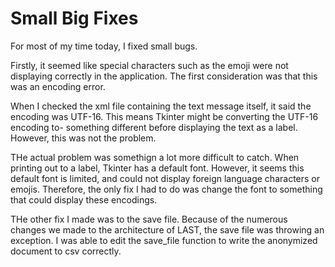 Small Big Fixes
===============

For most of my time today, I fixed small bugs.

Firstly, it seemed like special characters such as the emoji were not displaying correctly in the application. The first consideration was that this was an encoding error.

When I checked the xml file containing the text message itself, it said the encoding was UTF-16. This means Tkinter might be converting the UTF-16 encoding to- something different before displaying the text as a label. However, this was not the problem. 

THe actual problem was somethign  a lot more difficult to catch. When printing out to a label, Tkinter has a default font. However, it seems this default font is limited, and could not display foreign language characters or emojis. Therefore, the only fix I had to do was change the font to something that could display these encodings.

THe other fix I made was to the save file. Because of the numerous changes we made to the architecture of LAST, the save file was throwing an exception. I was able to edit the save_file function to write the anonymized document to csv correctly.
